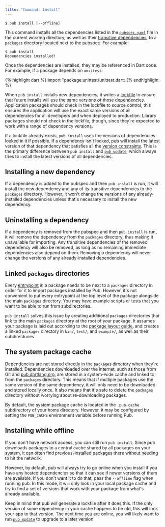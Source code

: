 ```yaml
---
title: "Command: Install"
---
```


    $ pub install [--offline]

This command installs all the dependencies listed in the
[`pubspec.yaml`](pubspec.html) file in the current working directory, as well as
their [transitive dependencies](glossary.html#transitive-dependency), to a
`packages` directory located next to the pubspec. For example:

    $ pub install
    Dependencies installed!

Once the dependencies are installed, they may be referenced in Dart code. For
example, if a package depends on `unittest`:

{% highlight dart %}
import "package:unittest/unittest.dart;
{% endhighlight %}

When `pub install` installs new dependencies, it writes a
[lockfile](glossary.html#lockfile) to ensure that future installs will use the
same versions of those dependencies. Application packages should check in the
lockfile to source control; this ensures the application will use the exact same
versions of all dependencies for all developers and when deployed to production.
Library packages should not check in the lockfile, though, since they're
expected to work with a range of dependency versions.

If a lockfile already exists, `pub install` uses the versions of dependencies
locked in it if possible. If a dependency isn't locked, pub will install the
latest version of that dependency that satisfies all the [version
constraints](glossary.html#version-constraint). This is the primary difference
between `pub install` and [`pub update`](pub-update.html), which always tries to
install the latest versions of all dependencies.

## Installing a new dependency

If a dependency is added to the pubspec and then `pub install` is run, it will
install the new dependency and any of its transitive dependencies to the
`packages` directory. However, it won't change the versions of any
already-installed dependencies unless that's necessary to install the new
dependency.

## Uninstalling a dependency

If a dependency is removed from the pubspec and then `pub install` is run, it
will remove the dependency from the `packages` directory, thus making it
unavailable for importing. Any transitive dependencies of the removed dependency
will also be removed, as long as no remaining immediate dependencies also depend
on them. Removing a dependency will never change the versions of any
already-installed dependencies.

## Linked `packages` directories

Every [entrypoint](glossary.html#entrypoint) in a package needs to be next to a
`packages` directory in order for it to import packages installed by Pub.
However, it's not convenient to put every entrypoint at the top level of the
package alongside the main `packages` directory. You may have example scripts or
tests that you want to be able to run from subdirectories.

`pub install` solves this issue by creating additional `packages` directories
that link to the main `packages` directory at the root of your package. It
assumes your package is laid out according to the [package layout
guide](package-layout.html), and creates a linked `packages` directory in
`bin/`, `test/`, and `example/`, as well as their subdirectories.

## The system package cache

Dependencies are not stored directly in the `packages` directory when they're
installed. Dependencies downloaded over the internet, such as those from Git and
[pub.dartlang.org](http://pub.dartlang.org), are stored in a system-wide cache
and linked to from the `packages` directory. This means that if multiple
packages use the same version of the same dependency, it will only need to be
downloaded and stored locally once. It also means that it's safe to delete the
`packages` directory without worrying about re-downloading packages.

By default, the system package cache is located in the `.pub-cache` subdirectory
of your home directory. However, it may be configured by setting the `PUB_CACHE`
environment variable before running Pub.

## Installing while offline

If you don't have network access, you can still run `pub install`. Since pub
downloads packages to a central cache shared by all packages on your system, it
can often find previous-installed packages there without needing to hit the
network.

However, by default, pub will always try to go online when you install if you
have any hosted dependencies so that it can see if newer versions of them are
available. If you don't want it to do that, pass the `--offline` flag when
running pub. In this mode, it will only look in your local package cache and
try to find a set of versions that work with your package from what's already
available.

Keep in mind that pub *will* generate a lockfile after it does this. If the
only version of some dependency in your cache happens to be old, this will lock
your app to that version. The next time you are online, you will likely want to
run [`pub update`](pub-update.html) to upgrade to a later version.
